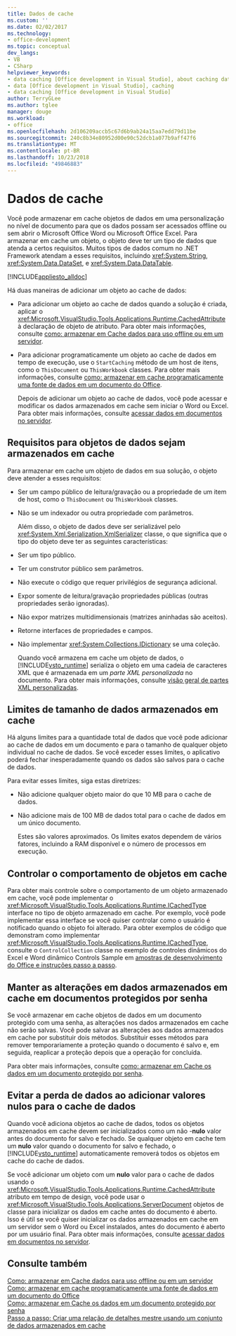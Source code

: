 ```yaml
---
title: Dados de cache
ms.custom: ''
ms.date: 02/02/2017
ms.technology:
- office-development
ms.topic: conceptual
dev_langs:
- VB
- CSharp
helpviewer_keywords:
- data caching [Office development in Visual Studio], about caching data
- data [Office development in Visual Studio], caching
- data caching [Office development in Visual Studio]
author: TerryGLee
ms.author: tglee
manager: douge
ms.workload:
- office
ms.openlocfilehash: 2d106209accb5c67d6b9ab24a15aa7edd79d11be
ms.sourcegitcommit: 240c8b34e80952d00e90c52dcb1a077b9aff47f6
ms.translationtype: MT
ms.contentlocale: pt-BR
ms.lasthandoff: 10/23/2018
ms.locfileid: "49846883"
---
```

# <a name="cache-data"></a>Dados de cache
  Você pode armazenar em cache objetos de dados em uma personalização no nível de documento para que os dados possam ser acessados offline ou sem abrir o Microsoft Office Word ou Microsoft Office Excel. Para armazenar em cache um objeto, o objeto deve ter um tipo de dados que atenda a certos requisitos. Muitos tipos de dados comum no .NET Framework atendam a esses requisitos, incluindo <xref:System.String>, <xref:System.Data.DataSet>, e <xref:System.Data.DataTable>.  
  
 [!INCLUDE[appliesto_alldoc](../vsto/includes/appliesto-alldoc-md.md)]  
  
 Há duas maneiras de adicionar um objeto ao cache de dados:  
  
- Para adicionar um objeto ao cache de dados quando a solução é criada, aplicar o <xref:Microsoft.VisualStudio.Tools.Applications.Runtime.CachedAttribute> à declaração de objeto de atributo. Para obter mais informações, consulte [como: armazenar em Cache dados para uso offline ou em um servidor](../vsto/how-to-cache-data-for-use-offline-or-on-a-server.md).  
  
- Para adicionar programaticamente um objeto ao cache de dados em tempo de execução, use o `StartCaching` método de um host de itens, como o `ThisDocument` ou `ThisWorkbook` classes. Para obter mais informações, consulte [como: armazenar em cache programaticamente uma fonte de dados em um documento do Office](../vsto/how-to-programmatically-cache-a-data-source-in-an-office-document.md).  
  
  Depois de adicionar um objeto ao cache de dados, você pode acessar e modificar os dados armazenados em cache sem iniciar o Word ou Excel. Para obter mais informações, consulte [acessar dados em documentos no servidor](../vsto/accessing-data-in-documents-on-the-server.md).  
  
## <a name="requirements-for-data-objects-to-be-cached"></a>Requisitos para objetos de dados sejam armazenados em cache  
 Para armazenar em cache um objeto de dados em sua solução, o objeto deve atender a esses requisitos:  
  
- Ser um campo público de leitura/gravação ou a propriedade de um item de host, como o `ThisDocument` ou `ThisWorkbook` classes.  
  
- Não se um indexador ou outra propriedade com parâmetros.  
  
  Além disso, o objeto de dados deve ser serializável pelo <xref:System.Xml.Serialization.XmlSerializer> classe, o que significa que o tipo do objeto deve ter as seguintes características:  
  
- Ser um tipo público.  
  
- Ter um construtor público sem parâmetros.  
  
- Não execute o código que requer privilégios de segurança adicional.  
  
- Expor somente de leitura/gravação propriedades públicas (outras propriedades serão ignoradas).  
  
- Não expor matrizes multidimensionais (matrizes aninhadas são aceitos).  
  
- Retorne interfaces de propriedades e campos.  
  
- Não implementar <xref:System.Collections.IDictionary> se uma coleção.  
  
  Quando você armazena em cache um objeto de dados, o [!INCLUDE[vsto_runtime](../vsto/includes/vsto-runtime-md.md)] serializa o objeto em uma cadeia de caracteres XML que é armazenada em um *parte XML personalizada* no documento. Para obter mais informações, consulte [visão geral de partes XML personalizadas](../vsto/custom-xml-parts-overview.md).  
  
## <a name="cached-data-size-limits"></a>Limites de tamanho de dados armazenados em cache  
 Há alguns limites para a quantidade total de dados que você pode adicionar ao cache de dados em um documento e para o tamanho de qualquer objeto individual no cache de dados. Se você exceder esses limites, o aplicativo poderá fechar inesperadamente quando os dados são salvos para o cache de dados.  
  
 Para evitar esses limites, siga estas diretrizes:  
  
- Não adicione qualquer objeto maior do que 10 MB para o cache de dados.  
  
- Não adicione mais de 100 MB de dados total para o cache de dados em um único documento.  
  
  Estes são valores aproximados. Os limites exatos dependem de vários fatores, incluindo a RAM disponível e o número de processos em execução.  
  
## <a name="control-the-behavior-of-cached-objects"></a>Controlar o comportamento de objetos em cache  
 Para obter mais controle sobre o comportamento de um objeto armazenado em cache, você pode implementar o <xref:Microsoft.VisualStudio.Tools.Applications.Runtime.ICachedType> interface no tipo de objeto armazenado em cache. Por exemplo, você pode implementar essa interface se você quiser controlar como o usuário é notificado quando o objeto foi alterado. Para obter exemplos de código que demonstram como implementar <xref:Microsoft.VisualStudio.Tools.Applications.Runtime.ICachedType>, consulte o `ControlCollection` classe no exemplo de controles dinâmicos do Excel e Word dinâmico Controls Sample em [amostras de desenvolvimento do Office e instruções passo a passo](../vsto/office-development-samples-and-walkthroughs.md).  
  
## <a name="persist-changes-to-cached-data-in-password-protected-documents"></a>Manter as alterações em dados armazenados em cache em documentos protegidos por senha  
 Se você armazenar em cache objetos de dados em um documento protegido com uma senha, as alterações nos dados armazenados em cache não serão salvas. Você pode salvar as alterações aos dados armazenados em cache por substituir dois métodos. Substituir esses métodos para remover temporariamente a proteção quando o documento é salvo e, em seguida, reaplicar a proteção depois que a operação for concluída.  
  
 Para obter mais informações, consulte [como: armazenar em Cache os dados em um documento protegido por senha](../vsto/how-to-cache-data-in-a-password-protected-document.md).  
  
## <a name="prevent-data-loss-when-adding-null-values-to-the-data-cache"></a>Evitar a perda de dados ao adicionar valores nulos para o cache de dados  
 Quando você adiciona objetos ao cache de dados, todos os objetos armazenados em cache devem ser inicializados como um não -**nulo** valor antes do documento for salvo e fechado. Se qualquer objeto em cache tem um **nulo** valor quando o documento for salvo e fechado, o [!INCLUDE[vsto_runtime](../vsto/includes/vsto-runtime-md.md)] automaticamente removerá todos os objetos em cache do cache de dados.  
  
 Se você adicionar um objeto com um **nulo** valor para o cache de dados usando o <xref:Microsoft.VisualStudio.Tools.Applications.Runtime.CachedAttribute> atributo em tempo de design, você pode usar o <xref:Microsoft.VisualStudio.Tools.Applications.ServerDocument> objetos de classe para inicializar os dados em cache antes do documento é aberto. Isso é útil se você quiser inicializar os dados armazenados em cache em um servidor sem o Word ou Excel instalados, antes do documento é aberto por um usuário final. Para obter mais informações, consulte [acessar dados em documentos no servidor](../vsto/accessing-data-in-documents-on-the-server.md).  
  
## <a name="see-also"></a>Consulte também  
 [Como: armazenar em Cache dados para uso offline ou em um servidor](../vsto/how-to-cache-data-for-use-offline-or-on-a-server.md)   
 [Como: armazenar em cache programaticamente uma fonte de dados em um documento do Office](../vsto/how-to-programmatically-cache-a-data-source-in-an-office-document.md)   
 [Como: armazenar em Cache os dados em um documento protegido por senha](../vsto/how-to-cache-data-in-a-password-protected-document.md)   
 [Passo a passo: Criar uma relação de detalhes mestre usando um conjunto de dados armazenados em cache](../vsto/walkthrough-creating-a-master-detail-relation-using-a-cached-dataset.md)  
  
  